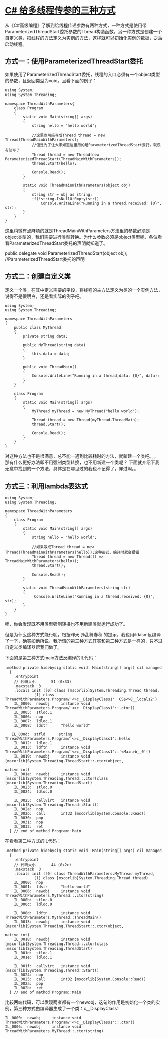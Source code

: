 # [C# 给多线程传参的三种方式](https://www.cnblogs.com/moss_tan_jun/archive/2011/12/02/2272717.html)
从《C#高级编程》了解到给线程传递参数有两种方式，一种方式是使用带ParameterizedThreadStart委托参数的Thread构造函数，另一种方式是创建一个自定义类，把线程的方法定义为实例的方法，这样就可以初始化实例的数据，之后启动线程。
## 方式一：使用ParameterizedThreadStart委托
如果使用了ParameterizedThreadStart委托，线程的入口必须有一个object类型的参数，且返回类型为void。且看下面的例子：
```
using System;
using System.Threading;

namespace ThreadWithParameters{
    class Program
    {
        static void Main(string[] args)
        {
            string hello = "hello world";

            //这里也可简写成Thread thread = new Thread(ThreadMainWithParameters);
            //但是为了让大家知道这里用的是ParameterizedThreadStart委托，就没有简写了
            Thread thread = new Thread(new ParameterizedThreadStart(ThreadMainWithParameters));
            thread.Start(hello);

            Console.Read();
        }

        static void ThreadMainWithParameters(object obj)
        {
            string str = obj as string;
            if(!string.IsNullOrEmpty(str))
                Console.WriteLine("Running in a thread,received: {0}", str);
        }
    }
}
```
这里稍微有点麻烦的就是ThreadMainWithParameters方法里的参数必须是object类型的，我们需要进行类型转换。为什么参数必须是object类型呢，各位看看ParameterizedThreadStart委托的声明就知道了。

public delegate void ParameterizedThreadStart(object obj);   //ParameterizedThreadStart委托的声明
## 方式二：创建自定义类
定义一个类，在其中定义需要的字段，将线程的主方法定义为类的一个实例方法，说得不是很明白，还是看实际的例子吧。
```
using System;
using System.Threading;

namespace ThreadWithParameters
{
    public class MyThread
    {
        private string data;

        public MyThread(string data)
        {
            this.data = data;
        }

        public void ThreadMain()
        {
            Console.WriteLine("Running in a thread,data: {0}", data);
        }
    }

    class Program
    {
        static void Main(string[] args)
        {
            MyThread myThread = new MyThread("hello world");

            Thread thread = new Thread(myThread.ThreadMain);
            thread.Start();

            Console.Read();
        }
    }
}
```
对这种方法也不是很满意，总不能一遇到比较耗时的方法，就新建一个类吧。。。
那有什么更好办法即不用强制类型转换，也不用新建一个类呢？
下面就介绍下我无意中找到的一个方法，具体是在哪见过的我也不记得了，罪过啊。。
## 方式三：利用lambda表达式
```
using System;
using System.Threading;

namespace ThreadWithParameters
{
    class Program
    {
        static void Main(string[] args)
        {
            string hello = "hello world";

            //如果写成Thread thread = new Thread(ThreadMainWithParameters(hello));这种形式，编译时就会报错
            Thread thread = new Thread(() => ThreadMainWithParameters(hello));
            thread.Start();

            Console.Read();
        }

        static void ThreadMainWithParameters(string str)
        {
             Console.WriteLine("Running in a thread,received: {0}", str);
        }
    }
}
```
哇，你会发现既不用类型强制转换也不用新建类就运行成功了。

但是为什么这种方式能行呢，根据昨天 @乱舞春秋 的提示，我也用ildasm反编译了一下，确实如他所说，我所谓的第三种方式其实和第二种方式是一样的，只不过自定义类编译器帮我们做了。

下面的是第三种方式main方法反编译的IL代码：
```
.method private hidebysig static void  Main(string[] args) cil managed
  {
    .entrypoint
    // 代码大小       51 (0x33)
    .maxstack  3
    .locals init ([0] class [mscorlib]System.Threading.Thread thread,
             [1] class ThreadWithParameters.Program/'<>c__DisplayClass1' 'CS$<>8__locals2')
    IL_0000:  newobj     instance void ThreadWithParameters.Program/'<>c__DisplayClass1'::.ctor()
    IL_0005:  stloc.1
    IL_0006:  nop
    IL_0007:  ldloc.1
    IL_0008:  ldstr      "hello world"

   IL_000d:  stfld      string ThreadWithParameters.Program/'<>c__DisplayClass1'::hello
    IL_0012:  ldloc.1
    IL_0013:  ldftn      instance void ThreadWithParameters.Program/'<>c__DisplayClass1'::'<Main>b__0'()
    IL_0019:  newobj     instance void [mscorlib]System.Threading.ThreadStart::.ctor(object,
                                                                                     native int)
    IL_001e:  newobj     instance void [mscorlib]System.Threading.Thread::.ctor(class [mscorlib]System.Threading.ThreadStart)
    IL_0023:  stloc.0
    IL_0024:  ldloc.0

    IL_0025:  callvirt   instance void [mscorlib]System.Threading.Thread::Start()
    IL_002a:  nop
    IL_002b:  call       int32 [mscorlib]System.Console::Read()
    IL_0030:  pop
    IL_0031:  nop
    IL_0032:  ret
  } // end of method Program::Main
```
在看看第二种方式的IL代码：
```
.method private hidebysig static void  Main(string[] args) cil managed
  {
    .entrypoint
    // 代码大小       44 (0x2c)
    .maxstack  3
    .locals init ([0] class ThreadWithParameters.MyThread myThread,
             [1] class [mscorlib]System.Threading.Thread thread)
    IL_0000:  nop
    IL_0001:  ldstr      "hello world"
    IL_0006:  newobj     instance void ThreadWithParameters.MyThread::.ctor(string)
    IL_000b:  stloc.0
    IL_000c:  ldloc.0

    IL_000d:  ldftn      instance void ThreadWithParameters.MyThread::ThreadMain()
    IL_0013:  newobj     instance void [mscorlib]System.Threading.ThreadStart::.ctor(object,
                                                                                     native int)
    IL_0018:  newobj     instance void [mscorlib]System.Threading.Thread::.ctor(class [mscorlib]System.Threading.ThreadStart)
    IL_001d:  stloc.1
    IL_001e:  ldloc.1

    IL_001f:  callvirt   instance void [mscorlib]System.Threading.Thread::Start()
    IL_0024:  nop
    IL_0025:  call       int32 [mscorlib]System.Console::Read()
    IL_002a:  pop
    IL_002b:  ret
  } // end of method Program::Main
```
比较两端代码，可以发现两者都有一个newobj，这句的作用是初始化一个类的实例，第三种方式由编译器生成了一个类：c__DisplayClass1
```
IL_0000:  newobj     instance void ThreadWithParameters.Program/'<>c__DisplayClass1'::.ctor()
IL_0006:  newobj     instance void ThreadWithParameters.MyThread::.ctor(string)
```